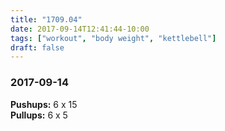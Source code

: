 ```yaml
---
title: "1709.04"
date: 2017-09-14T12:41:44-10:00
tags: ["workout", "body weight", "kettlebell"]
draft: false
---
```


### 2017-09-14

**Pushups:** 6 x 15  
**Pullups:** 6 x 5
